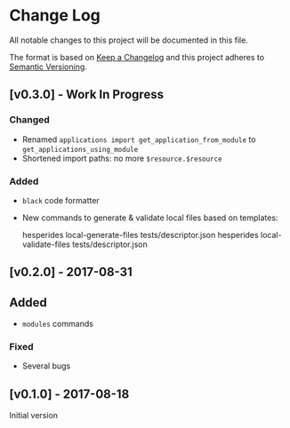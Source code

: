 # Change Log
All notable changes to this project will be documented in this file.

The format is based on [Keep a Changelog](http://keepachangelog.com/)
and this project adheres to [Semantic Versioning](http://semver.org/).


## [v0.3.0] - Work In Progress
### Changed
- Renamed `applications import get_application_from_module` to `get_applications_using_module`
- Shortened import paths: no more `$resource.$resource`

### Added
- `black` code formatter
- New commands to generate & validate local files based on templates:

    hesperides local-generate-files tests/descriptor.json
    hesperides local-validate-files tests/descriptor.json


## [v0.2.0] - 2017-08-31
## Added
- `modules` commands

### Fixed
- Several bugs


## [v0.1.0] - 2017-08-18
Initial version
